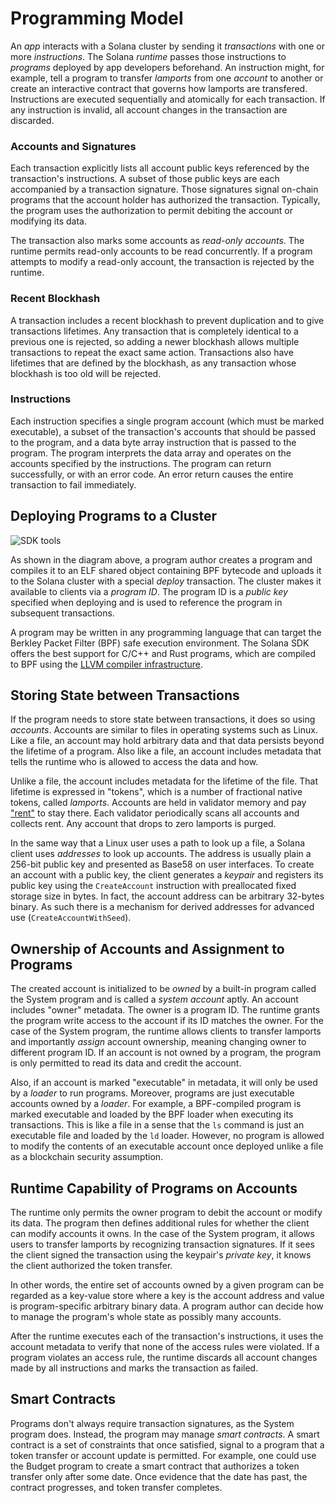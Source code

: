 # Programming Model

An _app_ interacts with a Solana cluster by sending it _transactions_ with one or more _instructions_. The Solana _runtime_ passes those instructions to _programs_ deployed by app developers beforehand. An instruction might, for example, tell a program to transfer _lamports_ from one _account_ to another or create an interactive contract that governs how lamports are transfered. Instructions are executed sequentially and atomically for each transaction. If any instruction is invalid, all account changes in the transaction are discarded.

### Accounts and Signatures

Each transaction explicitly lists all account public keys referenced by the transaction's instructions. A subset of those public keys are each accompanied by a transaction signature. Those signatures signal on-chain programs that the account holder has authorized the transaction. Typically, the program uses the authorization to permit debiting the account or modifying its data.

The transaction also marks some accounts as _read-only accounts_. The runtime permits read-only accounts to be read concurrently. If a program attempts to modify a read-only account, the transaction is rejected by the runtime.

### Recent Blockhash

A transaction includes a recent blockhash to prevent duplication and to give transactions lifetimes. Any transaction that is completely identical to a previous one is rejected, so adding a newer blockhash allows multiple transactions to repeat the exact same action. Transactions also have lifetimes that are defined by the blockhash, as any transaction whose blockhash is too old will be rejected.

### Instructions

Each instruction specifies a single program account \(which must be marked executable\), a subset of the transaction's accounts that should be passed to the program, and a data byte array instruction that is passed to the program. The program interprets the data array and operates on the accounts specified by the instructions. The program can return successfully, or with an error code. An error return causes the entire transaction to fail immediately.

## Deploying Programs to a Cluster

![SDK tools](../.gitbook/assets/sdk-tools.svg)

As shown in the diagram above, a program author creates a program and compiles it to an ELF shared object containing BPF bytecode and uploads it to the Solana cluster with a special _deploy_ transaction. The cluster makes it available to clients via a _program ID_. The program ID is a _public key_ specified when deploying and is used to reference the program in subsequent transactions.

A program may be written in any programming language that can target the Berkley Packet Filter \(BPF\) safe execution environment. The Solana SDK offers the best support for C/C++ and Rust programs, which are compiled to BPF using the [LLVM compiler infrastructure](https://llvm.org).

## Storing State between Transactions

If the program needs to store state between transactions, it does so using _accounts_. Accounts are similar to files in operating systems such as Linux. Like a file, an account may hold arbitrary data and that data persists beyond the lifetime of a program. Also like a file, an account includes metadata that tells the runtime who is allowed to access the data and how.

Unlike a file, the account includes metadata for the lifetime of the file. That lifetime is expressed in "tokens", which is a number of fractional native tokens, called _lamports_. Accounts are held in validator memory and pay ["rent"](rent.md) to stay there. Each validator periodically scans all accounts and collects rent. Any account that drops to zero lamports is purged.

In the same way that a Linux user uses a path to look up a file, a Solana client uses _addresses_ to look up accounts. The address is usually plain a 256-bit public key and presented as Base58 on user interfaces. To create an account with a public key, the client generates a _keypair_ and registers its public key using the `CreateAccount` instruction with preallocated fixed storage size in bytes. In fact, the account address can be arbitrary 32-bytes binary. As such there is a mechanism for derived addresses for advanced use (`CreateAccountWithSeed`).

## Ownership of Accounts and Assignment to Programs

The created account is initialized to be _owned_ by a built-in program called the System program and is called a _system account_ aptly. An account includes "owner" metadata. The owner is a program ID. The runtime grants the program write access to the account if its ID matches the owner. For the case of the System program, the runtime allows clients to transfer lamports and importantly _assign_ account ownership, meaning changing owner to different program ID. If an account is not owned by a program, the program is only permitted to read its data and credit the account.

Also, if an account is marked "executable" in metadata, it will only be used by a _loader_ to run programs. Moreover, programs are just executable accounts owned by a _loader_. For example, a BPF-compiled program is marked executable and loaded by the BPF loader when executing its transactions. This is like a file in a sense that the `ls` command is just an executable file and loaded by the `ld` loader. However, no program is allowed to modify the contents of an executable account once deployed unlike a file as a blockchain security assumption.

## Runtime Capability of Programs on Accounts

The runtime only permits the owner program to debit the account or modify its data. The program then defines additional rules for whether the client can modify accounts it owns. In the case of the System program, it allows users to transfer lamports by recognizing transaction signatures. If it sees the client signed the transaction using the keypair's _private key_, it knows the client authorized the token transfer.

In other words, the entire set of accounts owned by a given program can be regarded as a key-value store where a key is the account address and value is program-specific arbitrary binary data. A program author can decide how to manage the program's whole state as possibly many accounts.

After the runtime executes each of the transaction's instructions, it uses the account metadata to verify that none of the access rules were violated. If a program violates an access rule, the runtime discards all account changes made by all instructions and marks the transaction as failed.

## Smart Contracts

Programs don't always require transaction signatures, as the System program does. Instead, the program may manage _smart contracts_. A smart contract is a set of constraints that once satisfied, signal to a program that a token transfer or account update is permitted. For example, one could use the Budget program to create a smart contract that authorizes a token transfer only after some date. Once evidence that the date has past, the contract progresses, and token transfer completes.
